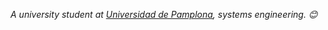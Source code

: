 <p><em>A university student at <a href="https://www.unipamplona.edu.co/">Universidad de Pamplona</a>, systems engineering. 😊</br>
</em></p>
